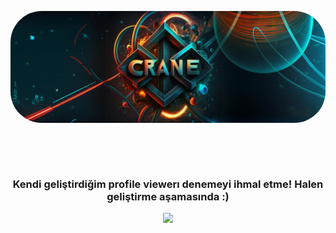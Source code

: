 

<p align=center>
<img style="border-radius:50px;" src="https://github.com/cranedevs/cranedevs/blob/main/cranethub.png" alt="">
</p>

<a href="https://github.com/Jurredr/github-widgetbox">
  <p align=center>
    <img src="https://github-widgetbox.vercel.app/api/profile?username=cranedevs&data=followers,repositories,stars,commits&theme=darkmode" alt="">
  </p>
</a>

<a href="https://github.com/Jurredr/github-widgetbox">
  <p align=center>
    <img src="https://github-widgetbox.vercel.app/api/skills?languages=js,kotlin,html,css,nodejs,express,discordjs&theme=darkmode" alt="">
  </p>
</a>

<h3 align="center">Kendi geliştirdiğim profile viewerı denemeyi ihmal etme! Halen geliştirme aşamasında :)</h3>
<a href="">
  <p align=center>
    <img src="https://discord-profile-preview.teatoneice.repl.co/587564522009788426" />
  </p>
</a>
